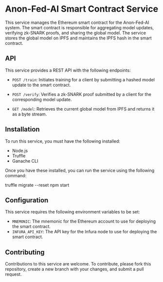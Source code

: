 # Anon-Fed-AI Smart Contract Service

This service manages the Ethereum smart contract for the Anon-Fed-AI system. The smart contract is responsible for aggregating model updates, verifying zk-SNARK proofs, and sharing the global model. The service stores the global model on IPFS and maintains the IPFS hash in the smart contract.

## API

This service provides a REST API with the following endpoints:

- `POST /train`: Initiates training for a client by submitting a hashed model update to the smart contract.

- `POST /verify`: Verifies a zk-SNARK proof submitted by a client for the corresponding model update.

- `GET /model`: Retrieves the current global model from IPFS and returns it as a byte stream.

## Installation

To run this service, you must have the following installed:

- Node.js
- Truffle
- Ganache CLI

Once you have these installed, you can run the service using the following command:

truffle migrate --reset
npm start


## Configuration

This service requires the following environment variables to be set:

- `MNEMONIC`: The mnemonic for the Ethereum account to use for deploying the smart contract.
- `INFURA_API_KEY`: The API key for the Infura node to use for deploying the smart contract.

## Contributing

Contributions to this service are welcome. To contribute, please fork this repository, create a new branch with your changes, and submit a pull request.
